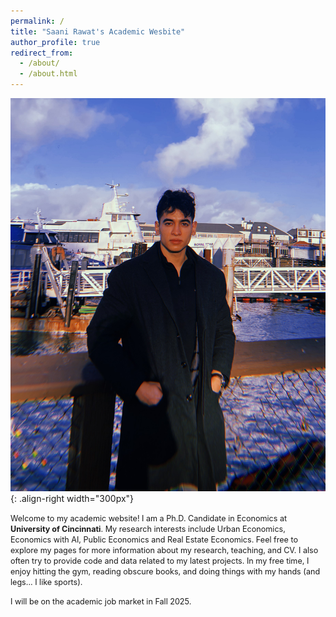 ```yaml
---
permalink: /
title: "Saani Rawat's Academic Wesbite"
author_profile: true
redirect_from: 
  - /about/
  - /about.html
---
```


![Saani](../images/saani_rawat.png){: .align-right width="300px"}

<span style ="font-size:.9em;"> Welcome to my academic website! I am a Ph.D. Candidate in Economics at <strong>University of Cincinnati</strong>. My research interests include Urban Economics, Economics with AI, Public Economics and Real Estate Economics. Feel free to explore my pages for more information about my research, teaching, and CV. I also often try to provide code and data related to my latest projects. In my free time, I enjoy hitting the gym, reading obscure books, and doing things with my hands (and legs... I like sports).
</span>   

<span style ="font-size:.9em;"> I will be on the academic job market in Fall 2025.  </span>   